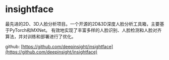 # insightface

最先进的2D、3D人脸分析项目。一个开源的2D&3D深度人脸分析工具箱，主要基于PyTorch和MXNet。
有效地实现了丰富多样的人脸识别、人脸检测和人脸对齐算法，并对训练和部署进行了优化。

github: [https://github.com/deepinsight/insightface](https://github.com/deepinsight/insightface)